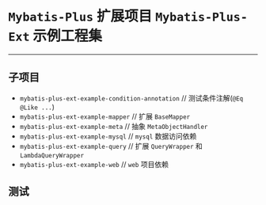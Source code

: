 # `Mybatis-Plus` 扩展项目 `Mybatis-Plus-Ext` 示例工程集

-- -
## 子项目
- `mybatis-plus-ext-example-condition-annotation`  //  测试条件注解(`@Eq @Like ...`)  
- `mybatis-plus-ext-example-mapper`  // 扩展 `BaseMapper`  
- `mybatis-plus-ext-example-meta`  // 抽象 `MetaObjectHandler`  
- `mybatis-plus-ext-example-mysql`  // `mysql` 数据访问依赖  
- `mybatis-plus-ext-example-query`  // 扩展 `QueryWrapper` 和 `LambdaQueryWrapper`  
- `mybatis-plus-ext-example-web`  // `web` 项目依赖  

## 测试

```shell

```

